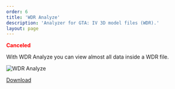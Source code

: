 ```yaml
---
order: 6
title: 'WDR Analyze'
description: 'Analyzer for GTA: IV 3D model files (WDR).'
layout: page
---
```


<span style="color: #ff0000;">**Canceled**</span>

With WDR Analyze you can view almost all data inside a WDR file.

![WDR Analyze](http://www.Shadow-Link.nl/images/wdranalyzehead.png)

[Download](/assets/downloads/WDRAnalyze.zip)